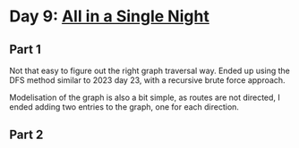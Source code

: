 # Day 9: [All in a Single Night](https://adventofcode.com/2015/day/9)

## Part 1

Not that easy to figure out the right graph traversal way. Ended up using the DFS method similar to 2023 day 23, with a recursive brute force approach.

Modelisation of the graph is also a bit simple, as routes are not directed, I ended adding two entries to the graph, one for each direction.

## Part 2

